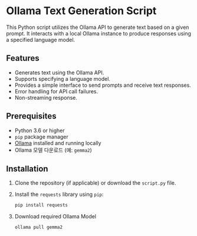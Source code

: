# Ollama Text Generation Script

This Python script utilizes the Ollama API to generate text based on a given prompt. It interacts with a local Ollama instance to produce responses using a specified language model.

## Features

-   Generates text using the Ollama API.
-   Supports specifying a language model.
-   Provides a simple interface to send prompts and receive text responses.
-   Error handling for API call failures.
-   Non-streaming response.

## Prerequisites

-   Python 3.6 or higher
-   `pip` package manager
-   [Ollama](https://ollama.ai/) installed and running locally
-   Ollama 모델 다운로드 (예: `gemma2`)

## Installation

1.  Clone the repository (if applicable) or download the `script.py` file.
2.  Install the `requests` library using `pip`:

    ```bash
    pip install requests
    ```

3. Download required Ollama Model

   ```bash
   ollama pull gemma2
